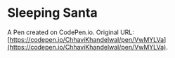 # Sleeping Santa

A Pen created on CodePen.io. Original URL: [https://codepen.io/ChhaviKhandelwal/pen/VwMYLVa](https://codepen.io/ChhaviKhandelwal/pen/VwMYLVa).


